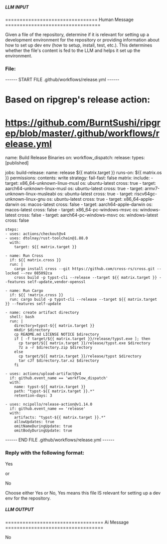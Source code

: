 ##### LLM INPUT #####
================================ Human Message =================================

Given a file of the repository, determine if it is relevant for setting up a development environment for the repository or providing information about how to set up dev env (how to setup, install, test, etc.). This determines whether the file's content is fed to the LLM and helps it set up the environment.

### File:
------ START FILE .github/workflows/release.yml ------
# Based on ripgrep's release action:
# https://github.com/BurntSushi/ripgrep/blob/master/.github/workflows/release.yml

name: Build Release Binaries
on:
  workflow_dispatch:
  release:
    types: [published]

jobs:
  build-release:
    name: release ${{ matrix.target }}
    runs-on: ${{ matrix.os }}
    permissions:
      contents: write
    strategy:
      fail-fast: false
      matrix:
        include:
        - target: x86_64-unknown-linux-musl
          os: ubuntu-latest
          cross: true
        - target: aarch64-unknown-linux-musl
          os: ubuntu-latest
          cross: true
        - target: armv7-unknown-linux-musleabi
          os: ubuntu-latest
          cross: true
        - target: riscv64gc-unknown-linux-gnu
          os: ubuntu-latest
          cross: true
        - target: x86_64-apple-darwin
          os: macos-latest
          cross: false
        - target: aarch64-apple-darwin
          os: macos-latest
          cross: false
        - target: x86_64-pc-windows-msvc
          os: windows-latest
          cross: false
        - target: aarch64-pc-windows-msvc
          os: windows-latest
          cross: false

    steps:
    - uses: actions/checkout@v4
    - uses: dtolnay/rust-toolchain@1.88.0
      with:
        target: ${{ matrix.target }}

    - name: Run Cross
      if: ${{ matrix.cross }}
      run: |
        cargo install cross --git https://github.com/cross-rs/cross.git --locked --rev 085092ca
        cross build -p typst-cli --release --target ${{ matrix.target }} --features self-update,vendor-openssl

    - name: Run Cargo
      if: ${{ !matrix.cross }}
      run: cargo build -p typst-cli --release --target ${{ matrix.target }} --features self-update

    - name: create artifact directory
      shell: bash
      run: |
        directory=typst-${{ matrix.target }}
        mkdir $directory
        cp README.md LICENSE NOTICE $directory
        if [ -f target/${{ matrix.target }}/release/typst.exe ]; then
          cp target/${{ matrix.target }}/release/typst.exe $directory
          7z a -r $directory.zip $directory
        else
          cp target/${{ matrix.target }}/release/typst $directory
          tar cJf $directory.tar.xz $directory
        fi

    - uses: actions/upload-artifact@v4
      if: github.event_name == 'workflow_dispatch'
      with:
        name: typst-${{ matrix.target }}
        path: "typst-${{ matrix.target }}.*"
        retention-days: 3

    - uses: ncipollo/release-action@v1.14.0
      if: github.event_name == 'release'
      with:
        artifacts: "typst-${{ matrix.target }}.*"
        allowUpdates: true
        omitNameDuringUpdate: true
        omitBodyDuringUpdate: true

------ END FILE .github/workflows/release.yml ------

### Reply with the following format:

<rel>Yes</rel>

or

<rel>No</rel>

Choose either Yes or No, Yes means this file IS relevant for setting up a dev env for the repository.

##### LLM OUTPUT #####
================================== Ai Message ==================================

<rel>No</rel>